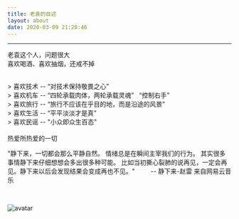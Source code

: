 ```yaml
---
title: 老袁的自述
layout: about
date: 2020-03-09 21:28:46
---
```


---
老袁这个人，问题很大  
喜欢喝酒、喜欢抽烟，还戒不掉

<br/>
> 喜欢技术 -- “对技术保持敬畏之心”<br/>
> 喜欢机车 -- “四轮承载肉体，两轮承载灵魂” &nbsp; “控制右手”<br/>
> 喜欢旅行 -- “旅行不应该在乎目的地，而是沿途的风景”<br/>
> 喜欢生活 -- “平平淡淡才是真”<br/>
> 喜欢民谣 -- "小众即众生百态"<br/>

<br/>
热爱所热爱的一切  
<br/>

"静下来，一切都会那么平静自然。 情绪总是在瞬间主宰我们的行为。 其实很多事情静下来仔细想想会多出很多种可能。 比如当初撕心裂肺的说再见，一定会再见。静下来以后会发现结果会变成再也不见。" &nbsp; &nbsp; &nbsp; &nbsp; -- 静下来-赵雷 来自网易云音乐

<br/>

![avatar](https://zknow-1256858200.cos.ap-guangzhou.myqcloud.com/zknow_blog/About_Content.jpg)
